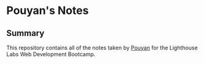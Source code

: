 # Pouyan's Notes

## Summary 

This repository contains all of the notes taken by [Pouyan](https://github.com/pouyanzar/) for the Lighthouse Labs Web Development Bootcamp.